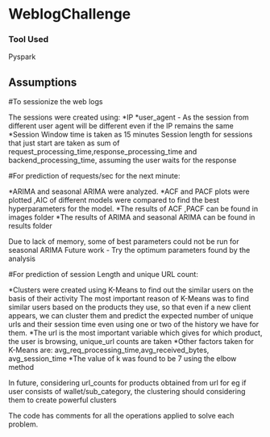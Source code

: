 # WeblogChallenge


### Tool Used

Pyspark


## Assumptions


#To sessionize the web logs

The sessions were created using:
*IP 
*user_agent - As the session from different user agent will be different even if the IP remains the same
*Session Window time is taken as 15 minutes
Session length for sessions that just start are taken as sum of request_processing_time,response_processing_time 
and backend_processing_time, assuming the user waits for the response
 

#For prediction of requests/sec for the next minute:

*ARIMA and seasonal ARIMA were analyzed. 
*ACF and PACF plots were plotted ,AIC of different models were compared to find the best hyperparameters for the model.
*The results of ACF ,PACF can be found in images folder
*The results of ARIMA and seasonal ARIMA can be found in results folder

Due to lack of memory, some of best parameters could  not be run for seasonal ARIMA
Future work - Try the optimum parameters found by the analysis


#For prediction of session Length and unique URL count:

*Clusters were created using K-Means to find out the similar users on the basis of their activity
The most important reason of K-Means was to find similar users based on the products they use, so that even if a new client appears,
we can cluster them and predict the expected number of unique urls and their session time even using one or two of the history we have for them.
*The url is the most important variable which gives for which product, the user is browsing, unique_url counts are taken
*Other factors taken for K-Means are: avg_req_processing_time,avg_received_bytes, avg_session_time
*The value of k was found to be 7 using the elbow method

In future, considering url_counts for products obtained from url for eg if user consists of wallet/sub_category, the clustering should considering
them to create powerful clusters

The code has comments for all the operations applied to solve each problem.
